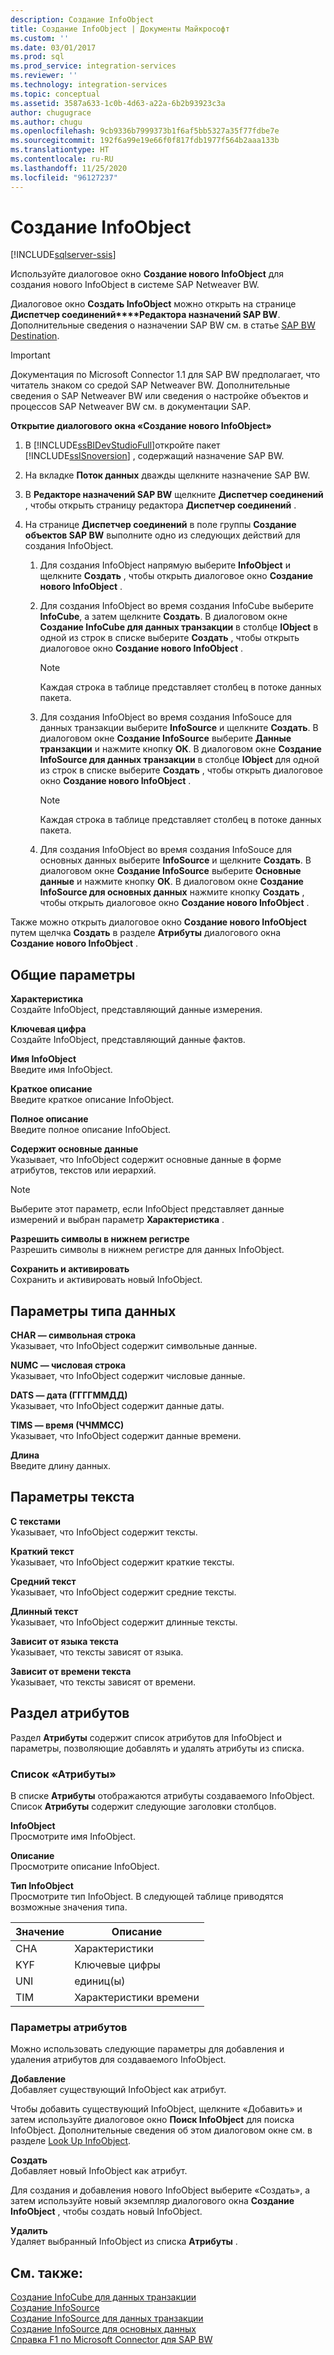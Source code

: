 ```yaml
---
description: Создание InfoObject
title: Создание InfoObject | Документы Майкрософт
ms.custom: ''
ms.date: 03/01/2017
ms.prod: sql
ms.prod_service: integration-services
ms.reviewer: ''
ms.technology: integration-services
ms.topic: conceptual
ms.assetid: 3587a633-1c0b-4d63-a22a-6b2b93923c3a
author: chugugrace
ms.author: chugu
ms.openlocfilehash: 9cb9336b7999373b1f6af5bb5327a35f77fdbe7e
ms.sourcegitcommit: 192f6a99e19e66f0f817fdb1977f564b2aaa133b
ms.translationtype: HT
ms.contentlocale: ru-RU
ms.lasthandoff: 11/25/2020
ms.locfileid: "96127237"
---
```

# <a name="create-new-infoobject"></a>Создание InfoObject

[!INCLUDE[sqlserver-ssis](../../includes/applies-to-version/sqlserver-ssis.md)]


  Используйте диалоговое окно **Создание нового InfoObject** для создания нового InfoObject в системе SAP Netweaver BW.  
  
 Диалоговое окно **Создать InfoObject** можно открыть на странице **Диспетчер соединений****Редактора назначений SAP BW**. Дополнительные сведения о назначении SAP BW см. в статье [SAP BW Destination](../../integration-services/data-flow/sap-bw-destination.md).  
  
> [!IMPORTANT]  
>  Документация по Microsoft Connector 1.1 для SAP BW предполагает, что читатель знаком со средой SAP Netweaver BW. Дополнительные сведения о SAP Netweaver BW или сведения о настройке объектов и процессов SAP Netweaver BW см. в документации SAP.  
  
 **Открытие диалогового окна «Создание нового InfoObject»**  
  
1.  В [!INCLUDE[ssBIDevStudioFull](../../includes/ssbidevstudiofull-md.md)]откройте пакет [!INCLUDE[ssISnoversion](../../includes/ssisnoversion-md.md)] , содержащий назначение SAP BW.  
  
2.  На вкладке **Поток данных** дважды щелкните назначение SAP BW.  
  
3.  В **Редакторе назначений SAP BW** щелкните **Диспетчер соединений** , чтобы открыть страницу редактора **Диспетчер соединений** .  
  
4.  На странице **Диспетчер соединений** в поле группы **Создание объектов SAP BW** выполните одно из следующих действий для создания InfoObject.  
  
    1.  Для создания InfoObject напрямую выберите **InfoObject** и щелкните **Создать** , чтобы открыть диалоговое окно **Создание нового InfoObject** .  
  
    2.  Для создания InfoObject во время создания InfoCube выберите **InfoCube**, а затем щелкните **Создать**. В диалоговом окне **Создание InfoCube для данных транзакции** в столбце **IObject** в одной из строк в списке выберите **Создать** , чтобы открыть диалоговое окно **Создание нового InfoObject** .  
  
        > [!NOTE]  
        >  Каждая строка в таблице представляет столбец в потоке данных пакета.  
  
    3.  Для создания InfoObject во время создания InfoSouce для данных транзакции выберите **InfoSource** и щелкните **Создать**. В диалоговом окне **Создание InfoSource** выберите **Данные транзакции** и нажмите кнопку **ОК**. В диалоговом окне **Создание InfoSource для данных транзакции** в столбце **IObject** для одной из строк в списке выберите **Создать** , чтобы открыть диалоговое окно **Создание нового InfoObject** .  
  
        > [!NOTE]  
        >  Каждая строка в таблице представляет столбец в потоке данных пакета.  
  
    4.  Для создания InfoObject во время создания InfoSouce для основных данных выберите **InfoSource** и щелкните **Создать**. В диалоговом окне **Создание InfoSource** выберите **Основные данные** и нажмите кнопку **ОК**. В диалоговом окне **Создание InfoSource для основных данных** нажмите кнопку **Создать** , чтобы открыть диалоговое окно **Создание нового InfoObject** .  
  
 Также можно открыть диалоговое окно **Создание нового InfoObject** путем щелчка **Создать** в разделе **Атрибуты** диалогового окна **Создание нового InfoObject** .  
  
## <a name="general-options"></a>Общие параметры  
 **Характеристика**  
 Создайте InfoObject, представляющий данные измерения.  
  
 **Ключевая цифра**  
 Создайте InfoObject, представляющий данные фактов.  
  
 **Имя InfoObject**  
 Введите имя InfoObject.  
  
 **Краткое описание**  
 Введите краткое описание InfoObject.  
  
 **Полное описание**  
 Введите полное описание InfoObject.  
  
 **Содержит основные данные**  
 Указывает, что InfoObject содержит основные данные в форме атрибутов, текстов или иерархий.  
  
> [!NOTE]  
>   Выберите этот параметр, если InfoObject представляет данные измерений и выбран параметр **Характеристика** .  
  
 **Разрешить символы в нижнем регистре**  
 Разрешить символы в нижнем регистре для данных InfoObject.  
  
 **Сохранить и активировать**  
 Сохранить и активировать новый InfoObject.  
  
## <a name="data-type-options"></a>Параметры типа данных  
 **CHAR — символьная строка**  
 Указывает, что InfoObject содержит символьные данные.  
  
 **NUMC — числовая строка**  
 Указывает, что InfoObject содержит числовые данные.  
  
 **DATS — дата (ГГГГММДД)**  
 Указывает, что InfoObject содержит данные даты.  
  
 **TIMS — время (ЧЧММСС)**  
 Указывает, что InfoObject содержит данные времени.  
  
 **Длина**  
 Введите длину данных.  
  
## <a name="text-options"></a>Параметры текста  
 **С текстами**  
 Указывает, что InfoObject содержит тексты.  
  
 **Краткий текст**  
 Указывает, что InfoObject содержит краткие тексты.  
  
 **Средний текст**  
 Указывает, что InfoObject содержит средние тексты.  
  
 **Длинный текст**  
 Указывает, что InfoObject содержит длинные тексты.  
  
 **Зависит от языка текста**  
 Указывает, что тексты зависят от языка.  
  
 **Зависит от времени текста**  
 Указывает, что тексты зависят от времени.  
  
## <a name="attributes-section"></a>Раздел атрибутов  
 Раздел **Атрибуты** содержит список атрибутов для InfoObject и параметры, позволяющие добавлять и удалять атрибуты из списка.  
  
### <a name="attributes-list"></a>Список «Атрибуты»  
 В списке **Атрибуты** отображаются атрибуты создаваемого InfoObject. Список **Атрибуты** содержит следующие заголовки столбцов.  
  
 **InfoObject**  
 Просмотрите имя InfoObject.  
  
 **Описание**  
 Просмотрите описание InfoObject.  
  
 **Тип InfoObject**  
 Просмотрите тип InfoObject. В следующей таблице приводятся возможные значения типа.  
  
|Значение|Описание|  
|-----------|-----------------|  
|CHA|Характеристики|  
|KYF|Ключевые цифры|  
|UNI|единиц(ы)|  
|TIM|Характеристики времени|  
  
### <a name="attributes-options"></a>Параметры атрибутов  
 Можно использовать следующие параметры для добавления и удаления атрибутов для создаваемого InfoObject.  
  
 **Добавление**  
 Добавляет существующий InfoObject как атрибут.  
  
 Чтобы добавить существующий InfoObject, щелкните «Добавить» и затем используйте диалоговое окно **Поиск InfoObject** для поиска InfoObject. Дополнительные сведения об этом диалоговом окне см. в разделе [Look Up InfoObject](../../integration-services/data-flow/look-up-infoobject.md).  
  
 **Создать**  
 Добавляет новый InfoObject как атрибут.  
  
 Для создания и добавления нового InfoObject выберите «Создать», а затем используйте новый экземпляр диалогового окна **Создание InfoObject** , чтобы создать новый InfoObject.  
  
 **Удалить**  
 Удаляет выбранный InfoObject из списка **Атрибуты** .  
  
## <a name="see-also"></a>См. также:  
 [Создание InfoCube для данных транзакции](../../integration-services/data-flow/create-infocube-for-transaction-data.md)   
 [Создание InfoSource](../../integration-services/data-flow/create-infosource.md)   
 [Создание InfoSource для данных транзакции](../../integration-services/data-flow/create-infosource-for-transaction-data.md)   
 [Создание InfoSource для основных данных](../../integration-services/data-flow/create-infosource-for-master-data.md)   
 [Справка F1 по Microsoft Connector для SAP BW](../../integration-services/microsoft-connector-for-sap-bw-f1-help.md)  
  
  
